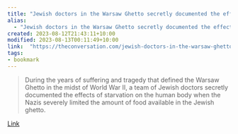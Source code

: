 ```yaml
---
title: "Jewish doctors in the Warsaw Ghetto secretly documented the effects of Nazi-imposed starvation, and the knowledge is helping researchers today – Podcast"
alias:
  - "Jewish doctors in the Warsaw Ghetto secretly documented the effects of Nazi-imposed starvation, and the knowledge is helping researchers today – Podcast"
created: 2023-08-12T21:43:11+10:00
modified: 2023-08-13T00:11:49+10:00
link:  "https://theconversation.com/jewish-doctors-in-the-warsaw-ghetto-secretly-documented-the-effects-of-nazi-imposed-starvation-and-the-knowledge-is-helping-researchers-today-podcast-198283"
tags:
- bookmark
---
```


> During the years of suffering and tragedy that defined the Warsaw Ghetto in the midst of World War II, a team of Jewish doctors secretly documented the effects of starvation on the human body when the Nazis severely limited the amount of food available in the Jewish ghetto.

[Link](https://theconversation.com/jewish-doctors-in-the-warsaw-ghetto-secretly-documented-the-effects-of-nazi-imposed-starvation-and-the-knowledge-is-helping-researchers-today-podcast-198283)